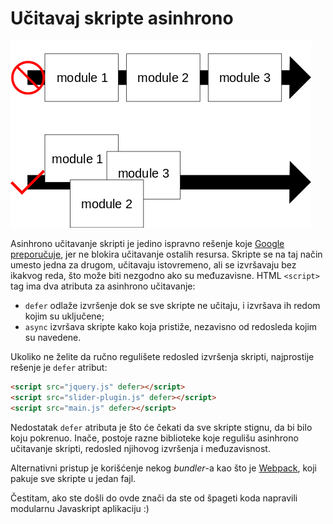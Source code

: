 # Učitavaj skripte asinhrono

![asinhrono učitavanje modula](images/asinhrono-ucitavanje.png)

Asinhrono učitavanje skripti je jedino ispravno rešenje koje [Google preporučuje](https://developers.google.com/speed/docs/insights/BlockingJS), jer ne blokira učitavanje ostalih resursa. Skripte se na taj način umesto jedna za drugom, učitavaju istovremeno, ali se izvršavaju bez ikakvog reda, što može biti nezgodno ako su međuzavisne. HTML `<script>` tag ima dva atributa za asinhrono učitavanje:
- `defer` odlaže izvršenje dok se sve skripte ne učitaju, i izvršava ih redom kojim su uključene;
- `async` izvršava skripte kako koja pristiže, nezavisno od redosleda kojim su navedene.

Ukoliko ne želite da ručno regulišete redosled izvršenja skripti, najprostije rešenje je `defer` atribut:

```html
<script src="jquery.js" defer></script>
<script src="slider-plugin.js" defer></script>
<script src="main.js" defer></script>
```

Nedostatak `defer` atributa je što će čekati da sve skripte stignu, da bi bilo koju pokrenuo. Inače, postoje razne biblioteke koje regulišu asinhrono učitavanje skripti, redosled njihovog izvršenja i međuzavisnost.

Alternativni pristup je korišćenje nekog *bundler*-a kao što je [Webpack](https://webpack.js.org/), koji pakuje sve skripte u jedan fajl.

Čestitam, ako ste došli do ovde znači da ste od špageti koda napravili modularnu Javaskript aplikaciju :)
